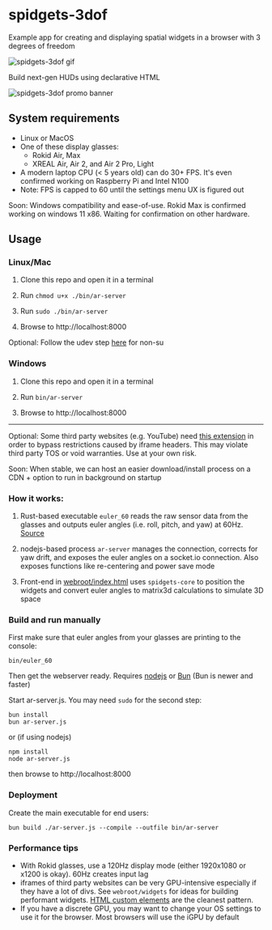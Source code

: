 # spidgets-3dof

Example app for creating and displaying spatial widgets in a browser with 3 degrees of freedom

![spidgets-3dof gif](https://github.com/3rl-io/spidget-3dof/blob/master/docs/readme-assets/3dof.gif?raw=true)

Build next-gen HUDs using declarative HTML

![spidgets-3dof promo banner](https://github.com/3rl-io/spidget-3dof/blob/master/docs/readme-assets/banner.png?raw=true)

## System requirements

- Linux or MacOS
- One of these display glasses:
  * Rokid Air, Max
  * XREAL Air, Air 2, and Air 2 Pro, Light
- A modern laptop CPU (< 5 years old) can do 30+ FPS. It's even confirmed working on Raspberry Pi and Intel N100
- Note: FPS is capped to 60 until the settings menu UX is figured out

Soon: Windows compatibility and ease-of-use. Rokid Max is confirmed working on windows 11 x86. Waiting for confirmation on other hardware.

## Usage

### Linux/Mac

1. Clone this repo and open it in a terminal

2. Run `chmod u+x ./bin/ar-server`

3. Run `sudo ./bin/ar-server`

4. Browse to http://localhost:8000

Optional: Follow the udev step [here](https://github.com/3rl-io/headset-utils?tab=readme-ov-file#build-and-run) for non-su

### Windows

1. Clone this repo and open it in a terminal

2. Run `bin/ar-server`

3. Browse to http://localhost:8000

-----

Optional: Some third party websites (e.g. YouTube) need [this extension](https://chromewebstore.google.com/detail/ignore-x-frame-headers/gleekbfjekiniecknbkamfmkohkpodhe) in order to bypass restrictions caused by iframe headers. This may violate third party TOS or void warranties. Use at your own risk.

Soon: When stable, we can host an easier download/install process on a CDN + option to run in background on startup

### How it works:

1. Rust-based executable `euler_60` reads the raw sensor data from the glasses and outputs euler angles (i.e. roll, pitch, and yaw) at 60Hz. [Source](https://github.com/3rl-io/headset-utils)

2. nodejs-based process `ar-server` manages the connection, corrects for yaw drift, and exposes the euler angles on a socket.io connection. Also exposes functions like re-centering and power save mode
3. Front-end in [webroot/index.html](https://github.com/3rl-io/spidgets-3dof/blob/master/webroot/index.html) uses `spidgets-core` to position the widgets and convert euler angles to matrix3d calculations to simulate 3D space

### Build and run manually

First make sure that euler angles from your glasses are printing to the console:

```
bin/euler_60
```

Then get the webserver ready. Requires [nodejs](https://nodejs.org/en/download/package-manager) or [Bun](https://bun.sh/docs/installation) (Bun is newer and faster)

Start ar-server.js. You may need `sudo` for the second step:

```
bun install
bun ar-server.js
```

or (if using nodejs)

```
npm install
node ar-server.js
```

then browse to http://localhost:8000

### Deployment
Create the main executable for end users:

```
bun build ./ar-server.js --compile --outfile bin/ar-server

```

### Performance tips

- With Rokid glasses, use a 120Hz display mode (either 1920x1080 or x1200 is okay). 60Hz creates input lag
- iframes of third party websites can be very GPU-intensive especially if they have a lot of divs. See `webroot/widgets` for ideas for building performant widgets. [HTML custom elements](https://developer.mozilla.org/en-US/docs/Web/API/Web_components/Using_custom_elements) are the cleanest pattern.
- If you have a discrete GPU, you may want to change your OS settings to use it for the browser. Most browsers will use the iGPU by default

